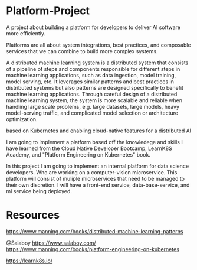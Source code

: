 # Platform-Project
A project about building a platform for developers to deliver AI software more efficiently.  

Platforms are all about system integrations, best practices, and composable services that we can combine to build more complex systems. 

A distributed machine learning system is a distributed system that consists of a pipeline of steps and components responsible for different steps in machine learning applications, such as data ingestion, model training, model serving, etc. It leverages similar patterns and best practices in distributed systems but also patterns are designed specifically to benefit machine learning applications. Through careful design of a distributed machine learning system, the system is more scalable and reliable when handling large scale problems, e.g. large datasets, large models, heavy model-serving traffic, and complicated model selection or architecture optimization.



based on Kubernetes and enabling cloud-native features for a distributed AI

I am going to implement a platform based off the knowledege and skills I have learned from the Cloud Native Developer Bootcamp, LearnK8S Academy, and "Platform Engineering on Kubernetes" book.  

In this project I am going to implement an internal platform for data science developers.  Who are working on a computer-vision microservice.  This platform will consist of muliple microservices that need to be managed to their own discretion.  I will have a front-end service, data-base-service, and ml service being deployed.  

# Resources
https://www.manning.com/books/distributed-machine-learning-patterns

@Salaboy
https://www.salaboy.com/
https://www.manning.com/books/platform-engineering-on-kubernetes

https://learnk8s.io/
